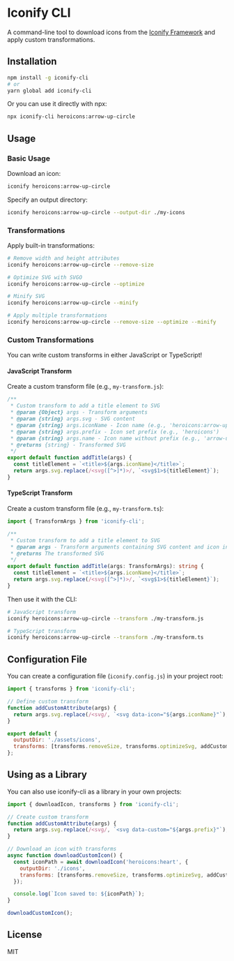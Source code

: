 # Iconify CLI

A command-line tool to download icons from the [Iconify Framework](https://iconify.design/) and
apply custom transformations.

## Installation

```bash
npm install -g iconify-cli
# or
yarn global add iconify-cli
```

Or you can use it directly with npx:

```bash
npx iconify-cli heroicons:arrow-up-circle
```

## Usage

### Basic Usage

Download an icon:

```bash
iconify heroicons:arrow-up-circle
```

Specify an output directory:

```bash
iconify heroicons:arrow-up-circle --output-dir ./my-icons
```

### Transformations

Apply built-in transformations:

```bash
# Remove width and height attributes
iconify heroicons:arrow-up-circle --remove-size

# Optimize SVG with SVGO
iconify heroicons:arrow-up-circle --optimize

# Minify SVG
iconify heroicons:arrow-up-circle --minify

# Apply multiple transformations
iconify heroicons:arrow-up-circle --remove-size --optimize --minify
```

### Custom Transformations

You can write custom transforms in either JavaScript or TypeScript!

#### JavaScript Transform

Create a custom transform file (e.g., `my-transform.js`):

```js
/**
 * Custom transform to add a title element to SVG
 * @param {Object} args - Transform arguments
 * @param {string} args.svg - SVG content
 * @param {string} args.iconName - Icon name (e.g., 'heroicons:arrow-up-circle')
 * @param {string} args.prefix - Icon set prefix (e.g., 'heroicons')
 * @param {string} args.name - Icon name without prefix (e.g., 'arrow-up-circle')
 * @returns {string} - Transformed SVG
 */
export default function addTitle(args) {
  const titleElement = `<title>${args.iconName}</title>`;
  return args.svg.replace(/<svg([^>]*)>/, `<svg$1>${titleElement}`);
}
```

#### TypeScript Transform

Create a custom transform file (e.g., `my-transform.ts`):

```ts
import { TransformArgs } from 'iconify-cli';

/**
 * Custom transform to add a title element to SVG
 * @param args - Transform arguments containing SVG content and icon information
 * @returns The transformed SVG
 */
export default function addTitle(args: TransformArgs): string {
  const titleElement = `<title>${args.iconName}</title>`;
  return args.svg.replace(/<svg([^>]*)>/, `<svg$1>${titleElement}`);
}
```

Then use it with the CLI:

```bash
# JavaScript transform
iconify heroicons:arrow-up-circle --transform ./my-transform.js

# TypeScript transform
iconify heroicons:arrow-up-circle --transform ./my-transform.ts
```

## Configuration File

You can create a configuration file (`iconify.config.js`) in your project root:

```js
import { transforms } from 'iconify-cli';

// Define custom transform
function addCustomAttribute(args) {
  return args.svg.replace(/<svg/, `<svg data-icon="${args.iconName}"`);
}

export default {
  outputDir: './assets/icons',
  transforms: [transforms.removeSize, transforms.optimizeSvg, addCustomAttribute],
};
```

## Using as a Library

You can also use iconify-cli as a library in your own projects:

```js
import { downloadIcon, transforms } from 'iconify-cli';

// Create custom transform
function addCustomAttribute(args) {
  return args.svg.replace(/<svg/, `<svg data-custom="${args.prefix}"`);
}

// Download an icon with transforms
async function downloadCustomIcon() {
  const iconPath = await downloadIcon('heroicons:heart', {
    outputDir: './icons',
    transforms: [transforms.removeSize, transforms.optimizeSvg, addCustomAttribute],
  });

  console.log(`Icon saved to: ${iconPath}`);
}

downloadCustomIcon();
```

## License

MIT
